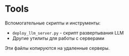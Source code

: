 # Tools

Вспомогательные скрипты и инструменты:

- `deploy_llm_server.py` - скрипт развертывания LLM
- Другие утилиты для работы с серверами

Эти файлы копируются на удаленные серверы.
